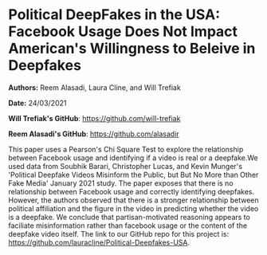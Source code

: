 # Political DeepFakes in the USA: Facebook Usage Does Not Impact American's Willingness to Beleive in Deepfakes

**Authors:** Reem Alasadi, Laura Cline, and Will Trefiak

**Date:** 24/03/2021

**Will Trefiak's GitHub**: https://github.com/will-trefiak  

**Reem Alasadi's GitHub**: https://github.com/alasadir 

This paper uses a Pearson's Chi Square Test to explore the relationship between Facebook usage and identifying if a video is real or a deepfake.We used data from Soubhik Barari, Christopher Lucas, and Kevin Munger's 'Political Deepfake Videos Misinform the Public, but But No More than Other Fake Media' January 2021 study. The paper exposes that there is no relationship between Facebook usage and correctly identifying deepfakes. However, the authors observed that there is a stronger relationship between political affiliation and the figure in the video in predicting whether the video is a deepfake. We conclude that partisan-motivated reasoning appears to faciliate misinformation rather than facebook usage or the content of the deepfake video itself. The link to our GitHub repo for this project is: https://github.com/lauracline/Political-Deepfakes-USA.